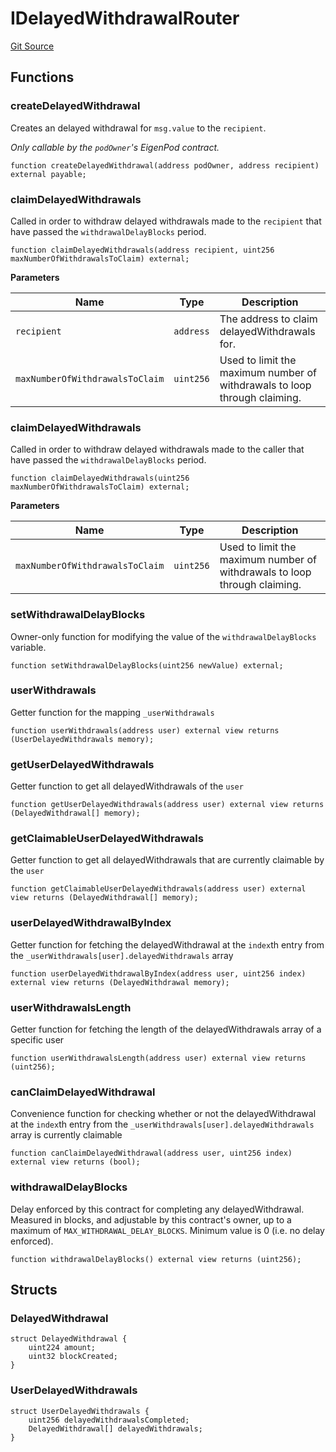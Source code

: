 # IDelayedWithdrawalRouter
[Git Source](https://github.com/bowenli86/eigenlayer-contracts/blob/0800603ae0e71de6487dd628cace5380fa364f74/src/contracts/interfaces/IDelayedWithdrawalRouter.sol)


## Functions
### createDelayedWithdrawal

Creates an delayed withdrawal for `msg.value` to the `recipient`.

*Only callable by the `podOwner`'s EigenPod contract.*


```solidity
function createDelayedWithdrawal(address podOwner, address recipient) external payable;
```

### claimDelayedWithdrawals

Called in order to withdraw delayed withdrawals made to the `recipient` that have passed the `withdrawalDelayBlocks` period.


```solidity
function claimDelayedWithdrawals(address recipient, uint256 maxNumberOfWithdrawalsToClaim) external;
```
**Parameters**

|Name|Type|Description|
|----|----|-----------|
|`recipient`|`address`|The address to claim delayedWithdrawals for.|
|`maxNumberOfWithdrawalsToClaim`|`uint256`|Used to limit the maximum number of withdrawals to loop through claiming.|


### claimDelayedWithdrawals

Called in order to withdraw delayed withdrawals made to the caller that have passed the `withdrawalDelayBlocks` period.


```solidity
function claimDelayedWithdrawals(uint256 maxNumberOfWithdrawalsToClaim) external;
```
**Parameters**

|Name|Type|Description|
|----|----|-----------|
|`maxNumberOfWithdrawalsToClaim`|`uint256`|Used to limit the maximum number of withdrawals to loop through claiming.|


### setWithdrawalDelayBlocks

Owner-only function for modifying the value of the `withdrawalDelayBlocks` variable.


```solidity
function setWithdrawalDelayBlocks(uint256 newValue) external;
```

### userWithdrawals

Getter function for the mapping `_userWithdrawals`


```solidity
function userWithdrawals(address user) external view returns (UserDelayedWithdrawals memory);
```

### getUserDelayedWithdrawals

Getter function to get all delayedWithdrawals of the `user`


```solidity
function getUserDelayedWithdrawals(address user) external view returns (DelayedWithdrawal[] memory);
```

### getClaimableUserDelayedWithdrawals

Getter function to get all delayedWithdrawals that are currently claimable by the `user`


```solidity
function getClaimableUserDelayedWithdrawals(address user) external view returns (DelayedWithdrawal[] memory);
```

### userDelayedWithdrawalByIndex

Getter function for fetching the delayedWithdrawal at the `index`th entry from the `_userWithdrawals[user].delayedWithdrawals` array


```solidity
function userDelayedWithdrawalByIndex(address user, uint256 index) external view returns (DelayedWithdrawal memory);
```

### userWithdrawalsLength

Getter function for fetching the length of the delayedWithdrawals array of a specific user


```solidity
function userWithdrawalsLength(address user) external view returns (uint256);
```

### canClaimDelayedWithdrawal

Convenience function for checking whether or not the delayedWithdrawal at the `index`th entry from the `_userWithdrawals[user].delayedWithdrawals` array is currently claimable


```solidity
function canClaimDelayedWithdrawal(address user, uint256 index) external view returns (bool);
```

### withdrawalDelayBlocks

Delay enforced by this contract for completing any delayedWithdrawal. Measured in blocks, and adjustable by this contract's owner,
up to a maximum of `MAX_WITHDRAWAL_DELAY_BLOCKS`. Minimum value is 0 (i.e. no delay enforced).


```solidity
function withdrawalDelayBlocks() external view returns (uint256);
```

## Structs
### DelayedWithdrawal

```solidity
struct DelayedWithdrawal {
    uint224 amount;
    uint32 blockCreated;
}
```

### UserDelayedWithdrawals

```solidity
struct UserDelayedWithdrawals {
    uint256 delayedWithdrawalsCompleted;
    DelayedWithdrawal[] delayedWithdrawals;
}
```

